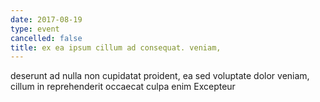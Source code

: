 ```yaml
---
date: 2017-08-19
type: event
cancelled: false
title: ex ea ipsum cillum ad consequat. veniam,
---
```

deserunt ad nulla non cupidatat proident, ea sed voluptate dolor veniam, cillum in reprehenderit occaecat culpa enim Excepteur